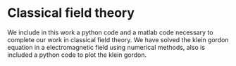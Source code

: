 # Classical field theory
We include in this work a python code and a matlab code necessary to complete our work in classical field theory. We have solved the klein gordon equation in a electromagnetic field using numerical methods, also is included a python code to plot the klein gordon.
